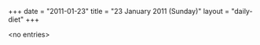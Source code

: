 +++
date = "2011-01-23"
title = "23 January 2011 (Sunday)"
layout = "daily-diet"
+++


\<no entries\>
